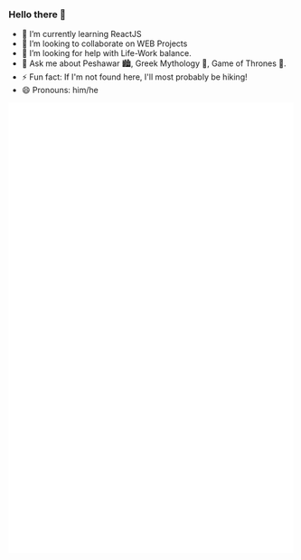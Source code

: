 ### Hello there 👋

- 🌱 I’m currently learning ReactJS
- 👯 I’m looking to collaborate on WEB Projects
- 🤔 I’m looking for help with Life-Work balance.
- 💬 Ask me about Peshawar 🏙️, Greek Mythology 🗿, Game of Thrones 👑.
- ⚡ Fun fact: If I'm not found here, I'll most probably be hiking!
- 😄 Pronouns: him/he

<p align="center">
	<img width="625em" src="./github-metrics.svg" />
</p>
<br>

<!--
<img align="left" src="https://github-readme-stats.vercel.app/api?username=UmairJibran&count_private=true&show_icons=true">
<img align="right" src="https://github-readme-stats.vercel.app/api/top-langs/?username=umairjibran">
<img src="https://komarev.com/ghpvc/?username=umairjibran&label=Profile+Visits&color=dc143c">
**UmairJibran/UmairJibran** is a ✨ _special_ ✨ repository because its `README.md` (this file) appears on your GitHub profile.

Here are some ideas to get you started:

- 🔭 I’m currently working on ...
- 🌱 I’m currently learning ...
- 👯 I’m looking to collaborate on ...
- 🤔 I’m looking for help with ...
- 💬 Ask me about ...
- 📫 How to reach me: ...
- 😄 Pronouns: ...
- ⚡ Fun fact: ...
-->
